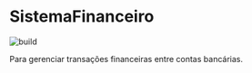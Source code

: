 # SistemaFinanceiro
![build](https://github.com/JVZELLER/sistema-financeiro/workflows/build/badge.svg?branch=develop)


Para gerenciar transações financeiras entre contas bancárias.


